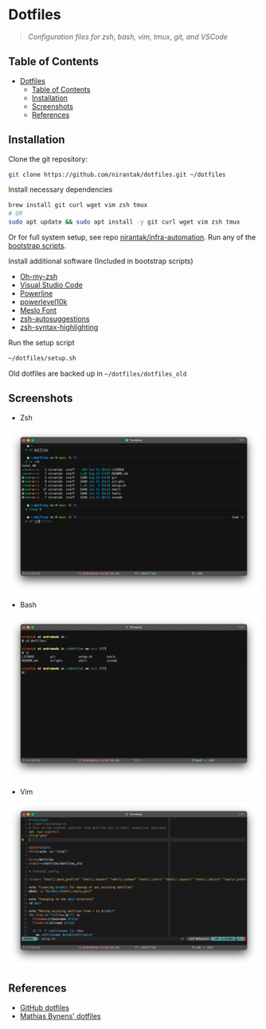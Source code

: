 # Dotfiles

> _Configuration files for zsh, bash, vim, tmux, git, and VSCode_

## Table of Contents

- [Dotfiles](#dotfiles)
  - [Table of Contents](#table-of-contents)
  - [Installation](#installation)
  - [Screenshots](#screenshots)
  - [References](#references)

## Installation

Clone the git repository:

```bash
git clone https://github.com/nirantak/dotfiles.git ~/dotfiles
```

Install necessary dependencies

```bash
brew install git curl wget vim zsh tmux
# OR
sudo apt update && sudo apt install -y git curl wget vim zsh tmux
```

Or for full system setup, see repo [nirantak/infra-automation](https://github.com/nirantak/infra-automation). Run any of the [bootstrap scripts](https://github.com/nirantak/infra-automation/tree/main/scripts).

Install additional software (Included in bootstrap scripts)

- [Oh-my-zsh](https://github.com/robbyrussell/oh-my-zsh)
- [Visual Studio Code](https://code.visualstudio.com/Download)
- [Powerline](https://github.com/powerline/powerline)
- [powerlevel10k](https://github.com/romkatv/powerlevel10k)
- [Meslo Font](https://github.com/romkatv/powerlevel10k#fonts)
- [zsh-autosuggestions](https://github.com/zsh-users/zsh-autosuggestions)
- [zsh-syntax-highlighting](https://github.com/zsh-users/zsh-syntax-highlighting)

Run the setup script

```bash
~/dotfiles/setup.sh
```

Old dotfiles are backed up in `~/dotfiles/dotfiles_old`

## Screenshots

- Zsh

![zsh](.github/images/zsh.png)

- Bash

![bash](.github/images/bash.png)

- Vim

![vim](.github/images/vim.png)

## References

- [GitHub dotfiles](http://dotfiles.github.io/)
- [Mathias Bynens' dotfiles](https://github.com/mathiasbynens/dotfiles)
